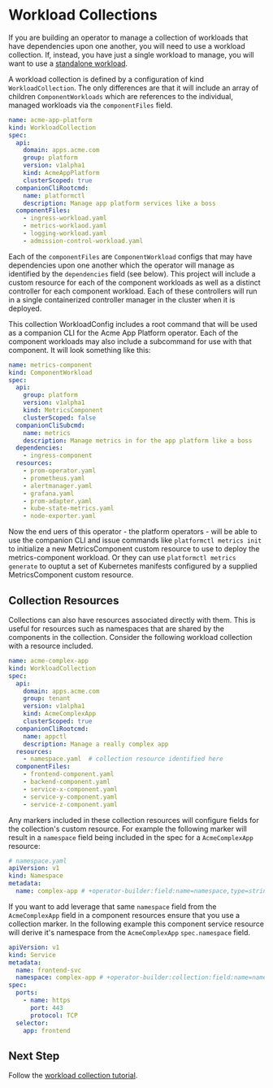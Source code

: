 # Workload Collections

If you are building an operator to manage a collection of workloads that have
dependencies upon one another, you will need to use a workload collection.  If,
instead, you have just a single workload to manage, you will want to use a
[standalone workload](standalone-workloads.md).

A workload collection is defined by a configuration of kind `WorkloadCollection`.
The only differences are that it will
include an array of children `ComponentWorkloads` which are references
to the individual, managed workloads via the `componentFiles` field.

```yaml
name: acme-app-platform
kind: WorkloadCollection
spec:
  api:
    domain: apps.acme.com
    group: platform
    version: v1alpha1
    kind: AcmeAppPlatform
    clusterScoped: true
  companionCliRootcmd:
    name: platformctl
    description: Manage app platform services like a boss
  componentFiles:
    - ingress-workload.yaml
    - metrics-worklaod.yaml
    - logging-workload.yaml
    - admission-control-workload.yaml
```

Each of the `componentFiles` are `ComponentWorkload` configs that may have dependencies
upon one another which the operator will manage as identified by the
`dependencies` field (see below).  This project will include a
custom resource for each of the component workloads as well as a distinct
controller for each component workload.  Each of these controllers will run in a
single containerized controller manager in the cluster when it is deployed.

This collection WorkloadConfig includes a root command that will be used as a
companion CLI for the Acme App Platform operator.  Each of the component
workloads may also include a subcommand for use with that component.  It will
look something like this:

```yaml
name: metrics-component
kind: ComponentWorkload
spec:
  api:
    group: platform
    version: v1alpha1
    kind: MetricsComponent
    clusterScoped: false
  companionCliSubcmd:
    name: metrics
    description: Manage metrics in for the app platform like a boss
  dependencies:
    - ingress-component
  resources:
    - prom-operator.yaml
    - prometheus.yaml
    - alertmanager.yaml
    - grafana.yaml
    - prom-adapter.yaml
    - kube-state-metrics.yaml
    - node-exporter.yaml
```

Now the end uers of this operator - the platform operators - will be able to use
the companion CLI and issue commands like `platformctl metrics init` to
initialize a new MetricsComponent custom resource to use to deploy the
metrics-component workload.  Or they can use `platformctl metrics generate` to
ouptut a set of Kubernetes manifests configured by a supplied MetricsComponent
custom resource.

## Collection Resources

Collections can also have resources associated directly with them.  This is
useful for resources such as namespaces that are shared by the components in the
collection.  Consider the following workload collection with a resource
included.

```yaml
name: acme-complex-app
kind: WorkloadCollection
spec:
  api:
    domain: apps.acme.com
    group: tenant
    version: v1alpha1
    kind: AcmeComplexApp
    clusterScoped: true
  companionCliRootcmd:
    name: appctl
    description: Manage a really complex app
  resources:
    - namespace.yaml  # collection resource identified here
  componentFiles:
    - frontend-component.yaml
    - backend-component.yaml
    - service-x-component.yaml
    - service-y-component.yaml
    - service-z-component.yaml
```

Any markers included in these collection resources will configure fields for the
collection's custom resource.  For example the following marker will result in a
`namespace` field being included in the spec for a `AcmeComplexApp` resource:

```yaml
# namespace.yaml
apiVersion: v1
kind: Namespace
metadata:
  name: complex-app # +operator-builder:field:name=namespace,type=string
```

If you want to add leverage that same `namespace` field from the
`AcmeComplexApp` field in a component resources ensure that you use a collection
marker.  In the following example this component service resource will derive it's
namespace from the `AcmeComplexApp` `spec.namespace` field.

```yaml
apiVersion: v1
kind: Service
metadata:
  name: frontend-svc
  namespace: complex-app # +operator-builder:collection:field:name=namespace,type=string
spec:
  ports:
    - name: https
      port: 443
      protocol: TCP
  selector:
    app: frontend
```

## Next Step

Follow the [workload collection
tutorial](workload-collection-tutorial/workload-collection-tutorial.md).

